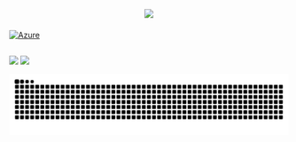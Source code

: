 <div align="center">
  <a href="https://github.com/diegosrp">
  <img height="180em" src="https://github-readme-stats.vercel.app/api?username=diegosrp&show_icons=true&theme=graywhite&include_all_commits=true&count_private=true"/>
</div>

<div style="display: inline_block"><br>
  <img align="center" alt="Azure" height="30" width="40" src="https://cdn.jsdelivr.net/gh/devicons/devicon/icons/azure/azure-original.svg">
</div>
  
##
  
<div> 
   <a href="https://www.linkedin.com/in/diegopauletto90" target="_blank"><img src="https://img.shields.io/badge/-LinkedIn-%230077B5?style=for-the-badge&logo=linkedin&logoColor=white" target="_blank"></a> 
   <a href="https://www.youtube.com/channel/UC8jc-mGCuLGmtZ0jGzRuFfQ" target="_blank"><img src="https://img.shields.io/badge/YouTube-FF0000?style=for-the-badge&logo=youtube&logoColor=white" target="_blank"></a>

![Snake animation](https://github.com/diegosrp/diegosrp/blob/output/github-contribution-grid-snake.svg)
  
</div>
  
